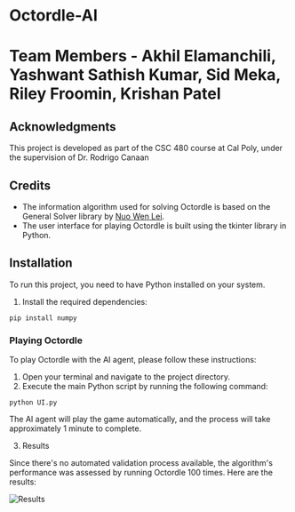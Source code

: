 # Octordle-AI

# Team Members -  Akhil Elamanchili, Yashwant Sathish Kumar, Sid Meka, Riley Froomin, Krishan Patel

## Acknowledgments

This project is developed as part of the CSC 480 course at Cal Poly, under the supervision of Dr. Rodrigo Canaan

## Credits

- The information algorithm used for solving Octordle is based on the General Solver library by [Nuo Wen Lei](https://github.com/NuoWenLei/Wordle_Solver).
- The user interface for playing Octordle is built using the tkinter library in Python.

## Installation

To run this project, you need to have Python installed on your system.

1. Install the required dependencies:

```
pip install numpy
```


### Playing Octordle

To play Octordle with the AI agent, please follow these instructions:

1. Open your terminal and navigate to the project directory.
2. Execute the main Python script by running the following command:
```
python UI.py
```
The AI agent will play the game automatically, and the process will take approximately 1 minute to complete.


3. Results

Since there's no automated validation process available, the algorithm's performance was assessed by running Octordle 100 times. Here are the results:

![Results](images/results.png)

